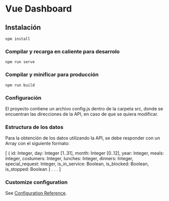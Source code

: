 # Vue Dashboard

## Instalación
```
npm install
```

### Compilar y recarga en caliente para desarrolo
```
npm run serve
```

### Compilar y minificar para producción
```
npm run build
```
### Configuración

El proyecto contiene un archivo config.js dentro de la carpeta src, donde se encuentran las direcciones de la API, en caso de que se quiera modificar.

### Estructura de los datos

Para la obtención de los datos utilizando la API, se debe responder con un Array con el siguiente formato:

[
    {
        id: Integer,
        day: Integer [1..31],
        month: Integer [0..12],
        year: Integer,
        meals: Integer,
        costumers: Integer,
        lunches: Integer,
        dinners: Integer,
        special_request: Integer,
        is_in_service: Boolean,
        is_blocked: Boolean,
        is_stopped: Boolean
    }
    .
    .
    .
]

### Customize configuration
See [Configuration Reference](https://cli.vuejs.org/config/).
